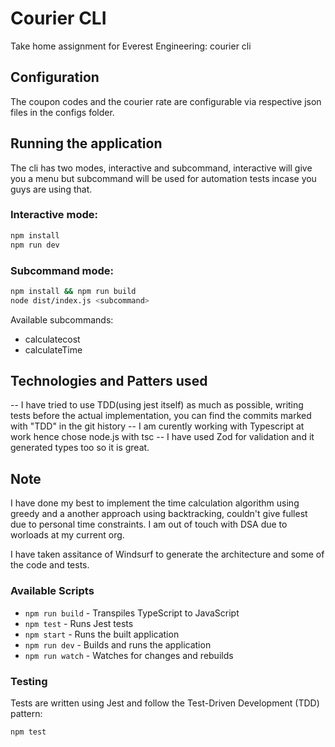 # Courier CLI

Take home assignment for Everest Engineering: courier cli

## Configuration

The coupon codes and the courier rate are configurable via respective json files in the configs folder.

## Running the application

The cli has two modes, interactive and subcommand, interactive will give you a menu but subcommand will be used for automation tests incase you guys are using that.

### Interactive mode:

```bash
npm install
npm run dev
```

### Subcommand mode:

```bash
npm install && npm run build
node dist/index.js <subcommand>
```

Available subcommands:

- calculatecost
- calculateTime

## Technologies and Patters used

-- I have tried to use TDD(using jest itself) as much as possible, writing tests before the actual implementation, you can find the commits marked with "TDD" in the git history
-- I am curently working with Typescript at work hence chose node.js with tsc
-- I have used Zod for validation and it generated types too so it is great.

## Note

I have done my best to implement the time calculation algorithm using greedy and a another approach using backtracking, couldn't give fullest due to personal time constraints. I am out of touch with DSA due to worloads at my current org.

I have taken assitance of Windsurf to generate the architecture and some of the code and tests.

### Available Scripts

- `npm run build` - Transpiles TypeScript to JavaScript
- `npm test` - Runs Jest tests
- `npm start` - Runs the built application
- `npm run dev` - Builds and runs the application
- `npm run watch` - Watches for changes and rebuilds

### Testing

Tests are written using Jest and follow the Test-Driven Development (TDD) pattern:

```bash
npm test
```
